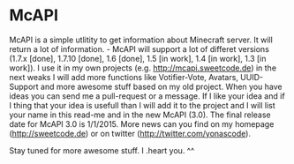 McAPI
=====

McAPI is a simple utlitity to get information about Minecraft server. It
will return a lot of information. - McAPI will support a lot of differet
versions (1.7.x [done], 1.7.10 [done], 1.6 [done], 1.5 [in work], 1.4
[in work], 1.3 [in work]). I use it in my own projects (e.g. http://mcapi.sweetcode.de) in the next weaks I will add more functions like Votifier-Vote, Avatars, UUID-Support and more awesome stuff based on my old project. When you have ideas you can send me a pull-request or a message. If I like your idea and if I thing that your idea is usefull than I will add it to the project and I will list your name in this read-me and in the new McAPI (3.0). The final release date for McAPI 3.0 is 1/1/2015. More news can you find on my homepage (http://sweetcode.de) or on twitter (http://twitter.com/yonascode).

Stay tuned for more awesome stuff. I .heart you. ^^

